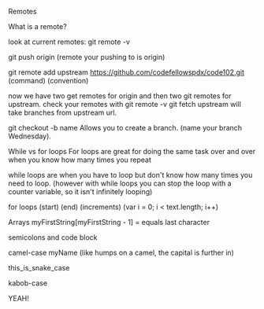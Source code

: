 Remotes

What is a remote?

look at current remotes: git remote -v

git push origin (remote your pushing to is origin)

git remote add upstream https://github.com/codefellowspdx/code102.git
(command)     (convention)

now we have two get remotes for origin and then two git remotes for upstream.
check your remotes with git remote -v
git fetch upstream will take branches from upstream url.

git checkout -b name Allows you to create a branch. (name your branch Wednesday).

While vs for loops
For loops are great for doing the same task over and over when you know how many times you repeat

while loops are when you have to loop but don't know how many times you need to loop.
 (however with while loops you can stop the loop with a counter variable, so it isn't infinitely looping)


for loops
   (start)     (end)      (increments)
(var i = 0; i < text.length; i++)

Arrays
myFirstString[myFirstString - 1] =  equals last character

semicolons and code block

camel-case
myName (like humps on a camel, the capital is further in)

this_is_snake_case

kabob-case

YEAH!
